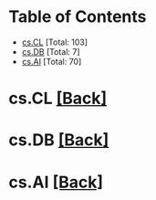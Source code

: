 <div id=toc></div>

# Table of Contents

- [cs.CL](#cs.CL) [Total: 103]
- [cs.DB](#cs.DB) [Total: 7]
- [cs.AI](#cs.AI) [Total: 70]


<div id='cs.CL'></div>

# cs.CL [[Back]](#toc)



<div id='cs.DB'></div>

# cs.DB [[Back]](#toc)



<div id='cs.AI'></div>

# cs.AI [[Back]](#toc)

